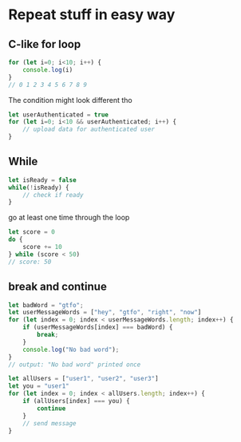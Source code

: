 # Repeat stuff in easy way

## C-like for loop

```js
for (let i=0; i<10; i++) {
    console.log(i)
}
// 0 1 2 3 4 5 6 7 8 9
```

The condition might look different tho

```js
let userAuthenticated = true
for (let i=0; i<10 && userAuthenticated; i++) {
    // upload data for authenticated user
}
```

## While

```js
let isReady = false
while(!isReady) {
    // check if ready
}
```

go at least one time through the loop

```js
let score = 0
do {
    score += 10
} while (score < 50)
// score: 50
```

## break and continue

```js
let badWord = "gtfo";
let userMessageWords = ["hey", "gtfo", "right", "now"]
for (let index = 0; index < userMessageWords.length; index++) {
    if (userMessageWords[index] === badWord) {
        break;
    }
    console.log("No bad word");
}
// output: "No bad word" printed once
```

```js
let allUsers = ["user1", "user2", "user3"]
let you = "user1"
for (let index = 0; index < allUsers.length; index++) {
    if (allUsers[index] === you) {
        continue
    }
    // send message
}
```
